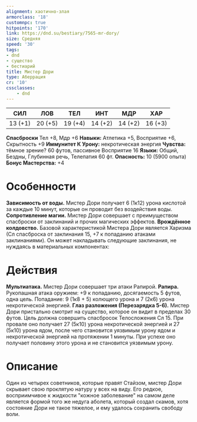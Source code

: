 ```yaml
---
alignment: хаотично-злая
armorclass: '18'
customnpc: true
hitpoints: '170'
link: https://dnd.su/bestiary/7565-mr-dory/
size: Средняя
speed: '30'
tags:
- dnd
- существо
- бестиарий
title: Мистер Дори
type: Аберрация
cr: '10'
cssclasses:
    - dnd
---
```



| СИЛ | ЛОВ | ТЕЛ | ИНТ | МДР | ХАР |
|---|---|---|---|---|---|
| 13 (+1) | 20 (+5) | 19 (+4) | 14 (+2) | 14 (+2) | 16 (+3) |
**Спасброски** Тел +8, Мдр +6
**Навыки:** Атлетика +5, Восприятие +6, Скрытность +9
**Иммунитет К Урону:** некротическая энергия
**Чувства:** тёмное зрение? 60 футов, пассивное Восприятие 16
**Языки:** Общий, Бездны, Глубинная речь, Телепатия 60 фт.
**Опасность:** 10 (5900 опыта)
**Бонус Мастерства:** +4


# Особенности
**Зависимость от воды.** Мистер Дори получает 6 (1к12) урона кислотой за каждые 10 минут, которые он проводит без воздействия воды.
**Сопротивление магии.** Мистер Дори совершает с преимуществом спасброски от заклинаний и прочих магических эффектов.
**Врождённое колдовство.** Базовой характеристикой Мистера Дори является Харизма (Сл спасброска от заклинания 15, +7 к попаданию атаками заклинаниями). Он может накладывать следующие заклинания, не нуждаясь в материальных компонентах:


# Действия
**Мультиатака.** Мистер Дори совершает три атаки Рапирой.
**Рапира.** Рукопашная атака оружием: +9 к попаданию, досягаемость 5 футов, одна цель. Попадание: 9 (1к8 + 5) колющего урона и 7 (2к6) урона некротической энергией.
**Глаз разложения (Перезарядка 5-6).** Мистер Дори пристально смотрит на существо, которое он видит в пределах 30 футов. Цель должна совершить спасбросок Телосложения Сл 15. При провале оно получает 27 (5к10) урона некротической энергией и 27 (5к10) урона ядом, после чего становится уязвимым урону ядом и некротической энергией на протяжении 1 минуты. При успехе оно получает половину этого урона и не становится уязвимым урону.


# Описание
Один из четырех советников, которые правят Стайзом, мистер Дори скрывает свою проклятую натуру у всех на виду. Его редкое, восприимчивое к жидкости "кожное заболевание" на самом деле является формой того же недуга аболета, который создал скамов, хотя состояние Дори не такое тяжелое, и ему удалось сохранить свободу воли.